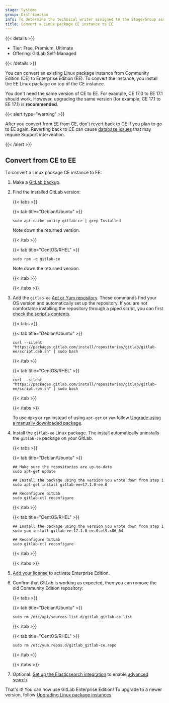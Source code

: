 ```yaml
---
stage: Systems
group: Distribution
info: To determine the technical writer assigned to the Stage/Group associated with this page, see https://handbook.gitlab.com/handbook/product/ux/technical-writing/#assignments
title: Convert a Linux package CE instance to EE
---
```


{{< details >}}

- Tier: Free, Premium, Ultimate
- Offering: GitLab Self-Managed

{{< /details >}}

You can convert an existing Linux package instance from Community Edition (CE) to Enterprise Edition (EE).
To convert the instance, you install the EE Linux package on top of the CE instance.

You don't need the same version of CE to EE. For example, CE 17.0 to EE 17.1 should work. However, upgrading the same
version (for example, CE 17.1 to EE 17.1) is **recommended**.

{{< alert type="warning" >}}

After you convert from EE from CE, don't revert back to CE if you plan to go to EE again. Reverting back to CE can cause
[database issues](package_troubleshooting.md#500-error-when-accessing-project-repository-settings) that may require
Support intervention.

{{< /alert >}}

## Convert from CE to EE

To convert a Linux package CE instance to EE:

1. Make a [GitLab backup](../../administration/backup_restore/backup_gitlab.md).
1. Find the installed GitLab version:

   {{< tabs >}}

   {{< tab title="Debian/Ubuntu" >}}

   ```shell
   sudo apt-cache policy gitlab-ce | grep Installed
   ```

   Note down the returned version.

   {{< /tab >}}

   {{< tab title="CentOS/RHEL" >}}

   ```shell
   sudo rpm -q gitlab-ce
   ```

   Note down the returned version.

   {{< /tab >}}

   {{< /tabs >}}

1. Add the `gitlab-ee` [Apt or Yum repository](https://packages.gitlab.com/gitlab/gitlab-ee/install). These commands
   find your OS version and automatically set up the repository. If you are not comfortable installing the repository
   through a piped script, you can first [check the script's contents](https://packages.gitlab.com/gitlab/gitlab-ee/install).

   {{< tabs >}}

   {{< tab title="Debian/Ubuntu" >}}

   ```shell
   curl --silent "https://packages.gitlab.com/install/repositories/gitlab/gitlab-ee/script.deb.sh" | sudo bash
   ```

   {{< /tab >}}

   {{< tab title="CentOS/RHEL" >}}

   ```shell
   curl --silent "https://packages.gitlab.com/install/repositories/gitlab/gitlab-ee/script.rpm.sh" | sudo bash
   ```

   {{< /tab >}}

   {{< /tabs >}}

   To use `dpkg` or `rpm` instead of using `apt-get` or `yum` follow
   [Upgrade using a manually downloaded package](_index.md#by-using-a-downloaded-package).

1. Install the `gitlab-ee` Linux package. The install automatically uninstalls the `gitlab-ce` package on your GitLab.

   {{< tabs >}}

   {{< tab title="Debian/Ubuntu" >}}

   ```shell
   ## Make sure the repositories are up-to-date
   sudo apt-get update

   ## Install the package using the version you wrote down from step 1
   sudo apt-get install gitlab-ee=17.1.0-ee.0

   ## Reconfigure GitLab
   sudo gitlab-ctl reconfigure
   ```

   {{< /tab >}}

   {{< tab title="CentOS/RHEL" >}}

   ```shell
   ## Install the package using the version you wrote down from step 1
   sudo yum install gitlab-ee-17.1.0-ee.0.el9.x86_64

   ## Reconfigure GitLab
   sudo gitlab-ctl reconfigure
   ```

   {{< /tab >}}

   {{< /tabs >}}

1. [Add your license](../../administration/license.md) to activate Enterprise Edition.
1. Confirm that GitLab is working as expected, then you can remove the old Community Edition repository:

   {{< tabs >}}

   {{< tab title="Debian/Ubuntu" >}}

   ```shell
   sudo rm /etc/apt/sources.list.d/gitlab_gitlab-ce.list
   ```

   {{< /tab >}}

   {{< tab title="CentOS/RHEL" >}}

   ```shell
   sudo rm /etc/yum.repos.d/gitlab_gitlab-ce.repo
   ```

   {{< /tab >}}

   {{< /tabs >}}

1. Optional. [Set up the Elasticsearch integration](../../integration/advanced_search/elasticsearch.md) to enable
   [advanced search](../../user/search/advanced_search.md).

That's it! You can now use GitLab Enterprise Edition! To upgrade to a newer
version, follow [Upgrading Linux package instances](_index.md).
